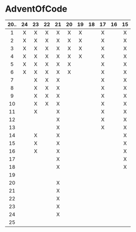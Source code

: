 # AdventOfCode

| 20.. | 24  | 23  | 22  | 21  | 20  | 19  | 18  | 17  | 16  | 15  |
|:----:|:---:|:---:|:---:|:---:|:---:|:---:|:---:|:---:|:---:|:---:|
| 1    |  X  |  X  |  X  |  X  |  X  |  X  |     |  X  |     |  X  |
| 2    |  X  |  X  |  X  |  X  |  X  |  X  |     |  X  |     |  X  |
| 3    |  X  |  X  |  X  |  X  |  X  |  X  |     |  X  |     |  X  |
| 4    |  X  |  X  |  X  |  X  |  X  |  X  |     |  X  |     |  X  |
| 5    |  X  |  X  |  X  |  X  |  X  |     |     |  X  |     |  X  |
| 6    |  X  |  X  |  X  |  X  |  X  |     |     |  X  |     |  X  |
| 7    |     |  X  |  X  |  X  |     |     |     |  X  |     |  X  |
| 8    |     |  X  |  X  |  X  |     |     |     |  X  |     |  X  |
| 9    |     |  X  |  X  |  X  |     |     |     |  X  |     |  X  |
| 10   |     |  X  |  X  |  X  |     |     |     |  X  |     |  X  |
| 11   |     |  X  |     |  X  |     |     |     |  X  |     |  X  |
| 12   |     |     |     |  X  |     |     |     |  X  |     |  X  |
| 13   |     |     |     |  X  |     |     |     |  X  |     |  X  |
| 14   |     |  X  |     |  X  |     |     |     |     |     |  X  |
| 15   |     |  X  |     |  X  |     |     |     |     |     |  X  |
| 16   |     |  X  |     |  X  |     |     |     |     |     |  X  |
| 17   |     |     |     |  X  |     |     |     |     |     |  X  |
| 18   |     |     |     |  X  |     |     |     |     |     |  X  |
| 19   |     |     |     |     |     |     |     |     |     |     |
| 20   |     |     |     |  X  |     |     |     |     |     |     |
| 21   |     |     |     |  X  |     |     |     |     |     |     |
| 22   |     |     |     |  X  |     |     |     |     |     |     |
| 23   |     |     |     |  X  |     |     |     |     |     |     |
| 24   |     |     |     |  X  |     |     |     |     |     |     |
| 25   |     |     |     |     |     |     |     |     |     |     |